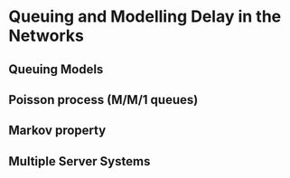 # Queuing and Modelling Delay in the Networks

## Queuing Models

## Poisson process (M/M/1 queues)

## Markov property

## Multiple Server Systems


